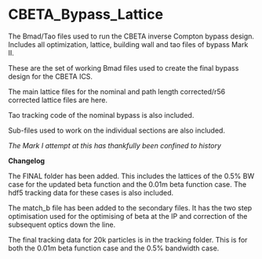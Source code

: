 # CBETA_Bypass_Lattice
The Bmad/Tao files used to run the CBETA inverse Compton bypass design. Includes all optimization, lattice, building wall and tao files of bypass Mark II.  

These are the set of working Bmad files used to create the final bypass design for the CBETA ICS. 

The main lattice files for the nominal and path length corrected/r56 corrected lattice files are here.

Tao tracking code of the nominal bypass is also included.

Sub-files used to work on the individual sections are also included.

*The Mark I attempt at this has thankfully been confined to history*

__Changelog__

The FINAL folder has been added. This includes the lattices of the 0.5% BW case for the updated beta function and the 0.01m beta function case. The hdf5 tracking data for these cases is also included. 

The match_b file has been added to the secondary files. It has the two step optimisation used for the optimising of beta at the IP and correction of the subsequent optics down the line.

The final tracking data for 20k particles is in the tracking folder. This is for both the 0.01m beta function case and the 0.5% bandwidth case.
